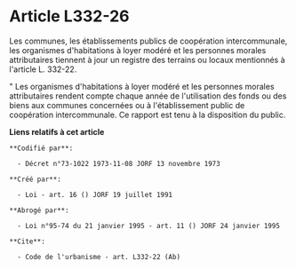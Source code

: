 # Article L332-26

Les communes, les établissements publics de coopération intercommunale, les organismes d'habitations à loyer modéré et les
personnes morales attributaires tiennent à jour un registre des terrains ou locaux mentionnés à l'article L. 332-22.

" Les organismes d'habitations à loyer modéré et les personnes morales attributaires rendent compte chaque année de
l'utilisation des fonds ou des biens aux communes concernées ou à l'établissement public de coopération intercommunale. Ce
rapport est tenu à la disposition du public.

**Liens relatifs à cet article**

	**Codifié par**:

	  - Décret n°73-1022 1973-11-08 JORF 13 novembre 1973

	**Créé par**:

	  - Loi - art. 16 () JORF 19 juillet 1991

	**Abrogé par**:

	  - Loi n°95-74 du 21 janvier 1995 - art. 11 () JORF 24 janvier 1995

	**Cite**:

	  - Code de l'urbanisme - art. L332-22 (Ab)
